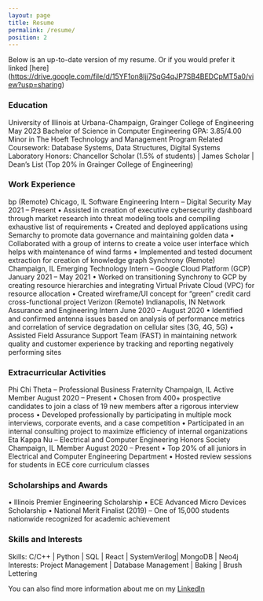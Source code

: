 ```yaml
---
layout: page
title: Resume
permalink: /resume/
position: 2
---
```


Below is an up-to-date version of my resume. Or if you would prefer it linked [here] (https://drive.google.com/file/d/15YF1on8Ijj7SqG4qJP7SB4BEDCpMT5a0/view?usp=sharing)

### Education
University of Illinois at Urbana-Champaign, Grainger College of Engineering	May 2023
Bachelor of Science in Computer Engineering								 GPA: 3.85/4.00
Minor in The Hoeft Technology and Management Program
Related Coursework: Database Systems, Data Structures, Digital Systems Laboratory
Honors: Chancellor Scholar (1.5% of students) | James Scholar | Dean’s List (Top 20% in Grainger College of Engineering)


### Work Experience
bp	(Remote) Chicago, IL
Software Engineering Intern – Digital Security	May 2021 – Present
•	Assisted in creation of executive cybersecurity dashboard through market research into
threat modeling tools and compiling exhaustive list of requirements
•	Created and deployed applications using Semarchy to promote data governance and maintaining golden data 
•	Collaborated with a group of interns to create a voice user interface which helps with maintenance of wind farms
•	Implemented and tested document extraction for creation of knowledge graph
Synchrony									             	             (Remote) Champaign, IL
Emerging Technology Intern – Google Cloud Platform (GCP)	January 2021 – May 2021
•	Worked on transitioning Synchrony to GCP by creating resource hierarchies and integrating
Virtual Private Cloud (VPC) for resource allocation
•	Created wireframe/UI concept for “green” credit card cross-functional project
Verizon	(Remote) Indianapolis, IN
Network Assurance and Engineering Intern	 			             		             June 2020 – August 2020
•	Identified and confirmed antenna issues based on analysis of performance metrics and correlation of service degradation on cellular sites (3G, 4G, 5G)
•	Assisted Field Assurance Support Team (FAST) in maintaining network quality and customer experience by tracking and reporting negatively performing sites


### Extracurricular Activities
Phi Chi Theta – Professional Business Fraternity							   Champaign, IL
Active Member			             							   	   August 2020 – Present
•	Chosen from 400+ prospective candidates to join a class of 19 new members after a rigorous interview process
•	Developed professionally by participating in multiple mock interviews, corporate events, and a case competition
•	Participated in an internal consulting project to maximize efficiency of internal organizations
Eta Kappa Nu – Electrical and Computer Engineering Honors Society                                                                   Champaign, IL
Member	 			          	   			 			   August 2020 – Present
•	Top 20% of all juniors in Electrical and Computer Engineering Department
•	Hosted review sessions for students in ECE core curriculum classes 


### Scholarships and Awards
•	Illinois Premier Engineering Scholarship
•	ECE Advanced Micro Devices Scholarship 
•	National Merit Finalist (2019) – One of 15,000 students nationwide recognized for academic achievement


### Skills and Interests
Skills: C/C++ | Python | SQL | React | SystemVerilog| MongoDB | Neo4j
Interests: Project Management | Database Management | Baking | Brush Lettering

You can also find more information about me on my [LinkedIn](https://www.linkedin.com/in/alice-getmanchuk-198a6b197/)